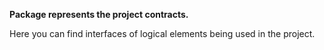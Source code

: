 **Package represents the project contracts.**

Here you can find interfaces of logical elements being used in the project.

